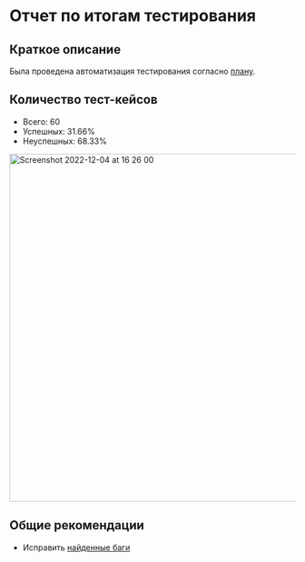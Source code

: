 # Отчет по итогам тестирования
## Краткое описание
Была проведена автоматизация тестирования согласно [плану](Plan.md).  

## Количество тест-кейсов
* Всего: 60
* Успешных: 31.66%
* Неуспешных: 68.33%

<img width="612" alt="Screenshot 2022-12-04 at 16 26 00" src="https://user-images.githubusercontent.com/80126370/205493127-e0b168bc-b92c-4e90-bf2e-7974559ea6b3.png">

## Общие рекомендации

* Исправить [найденные баги](https://github.com/Redarek/qa-diploma/issues?q=is%3Aissue+is%3Aopen+label%3Abug)
